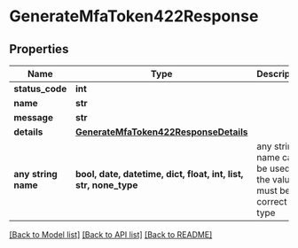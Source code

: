 # GenerateMfaToken422Response


## Properties
Name | Type | Description | Notes
------------ | ------------- | ------------- | -------------
**status_code** | **int** |  | [optional] 
**name** | **str** |  | [optional] 
**message** | **str** |  | [optional] 
**details** | [**GenerateMfaToken422ResponseDetails**](GenerateMfaToken422ResponseDetails.md) |  | [optional] 
**any string name** | **bool, date, datetime, dict, float, int, list, str, none_type** | any string name can be used but the value must be the correct type | [optional]

[[Back to Model list]](../README.md#documentation-for-models) [[Back to API list]](../README.md#documentation-for-api-endpoints) [[Back to README]](../README.md)


